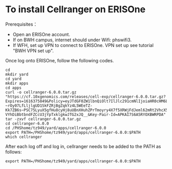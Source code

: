 # To install Cellranger on ERISOne

Prerequisites：
- Open an ERISOne account.
- If on BWH campus, internet should under Wifi: phswifi3.
- If WFH, set up VPN to connect to ERISOne. VPN set up see tutorial "BWH VPN set up".

Once log onto ERISOne, follow the following codes. 
```
cd
mkdir yard
cd yard
mkdir apps
cd apps
curl -o cellranger-6.0.0.tar.gz "https://cf.10xgenomics.com/releases/cell-exp/cellranger-6.0.0.tar.gz?Expires=1616375849&Policy=eyJTdGF0ZW1lbnQiOlt7IlJlc291cmNlIjoiaHR0cHM6Ly9jZi4xMHhnZW5vbWljcy5jb20vcmVsZWFzZXMvY2VsbC1leHAvY2VsbHJhbmdlci02LjAuMC50YXIuZ3oiLCJDb25kaXRpb24iOnsiRGF0ZUxlc3NUaGFuIjp7IkFXUzpFcG9jaFRpbWUiOjE2MTYzNzU4NDl9fX1dfQ__&Signature=XlsdSdwGmuKJZZm1CudfNfVUF0hBJ7AnG63UK4I1rZQMdIem9ANlXvcuozJYGi1R9JMHEO8siNpqVHlUj9u9gyLx~DI4~XEYpheH6offBuY14jd7IFl4za1rXj6FG1eTLXHzDSe8bllLAgWmFp7DkZ4Nk0oq6OaFboDCOj150Iey7-~rOy07LfLljlgUD1SkFZRjBgZqkYz4L5WEeTZ-Kk7ZB6s~PSC75LyuX5gfHu8cyHj8uUBnXHuhZPrTmoyry4X7f5XRWjFdJeml62mRt2VhcX5bA7pA9rtkRxsywj7UBEUcGNt-VYhDiBbtbndFZCcU3jYpTxklgkwJTG2xJQ__&Key-Pair-Id=APKAI7S6A5RYOXBWRPDA"
tar -zxvf cellranger-6.0.0.tar.gz
cd cellranger-6.0.0
cd /PHShome/tz949/yard/apps/cellranger-6.0.0
export PATH=/PHShome/tz949/yard/apps/cellranger-6.0.0:$PATH
which cellranger
```

After each log off and log in, cellranger needs to be added to the PATH as follows:
```
export PATH=/PHShome/tz949/yard/apps/cellranger-6.0.0:$PATH
```
